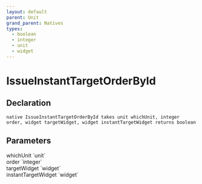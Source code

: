 ```yaml
---
layout: default
parent: Unit
grand_parent: Natives
types:
  - boolean
  - integer
  - unit
  - widget
---
```


# IssueInstantTargetOrderById

## Declaration

```
native IssueInstantTargetOrderById takes unit whichUnit, integer order, widget targetWidget, widget instantTargetWidget returns boolean
```

## Parameters
<dl>
  <dt>whichUnit `unit`</dt>
  <dd></dd>

  <dt>order `integer`</dt>
  <dd></dd>

  <dt>targetWidget `widget`</dt>
  <dd></dd>

  <dt>instantTargetWidget `widget`</dt>
  <dd></dd>
</dl>